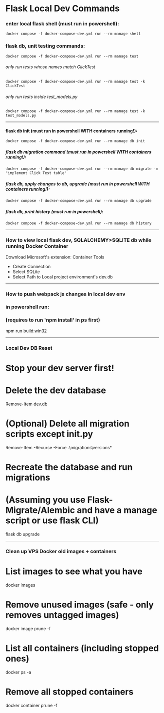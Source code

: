 
# Flask Local Dev Commands
### enter local flask shell (must run in powershell):
    docker compose -f docker-compose-dev.yml run --rm manage shell

### flask db, unit testing commands:
    docker compose -f docker-compose-dev.yml run --rm manage test
###### only run tests whose names match ClickTest
    docker compose -f docker-compose-dev.yml run --rm manage test -k ClickTest 
###### only run tests inside test_models.py
    docker compose -f docker-compose-dev.yml run --rm manage test -k test_models.py 

--- 
#### flask db init (must run in powershell WITH containers running!):
    docker compose -f docker-compose-dev.yml run --rm manage db init


##### flask db migration command (must run in powershell WITH containers running!):
    docker compose -f docker-compose-dev.yml run --rm manage db migrate -m "implement Click Test table"

##### flask db, apply changes to db, upgrade (must run in powershell WITH containers running!):
    docker compose -f docker-compose-dev.yml run --rm manage db upgrade

##### flask db, print history (must run in powershell):
    docker compose -f docker-compose-dev.yml run --rm manage db history

--- 
### How to view local flask dev, SQLALCHEMY>SQLITE db while running Docker Container
Download Microsoft's extension: Container Tools

- Create Connection
- Select SQLite
- Select Path to Local project environment's dev.db

---
### How to push webpack js changes in local dev env
### in powershell run:
### (requires to run 'npm install' in ps first)
npm run build:win32


---
### Local Dev DB Reset
# Stop your dev server first!

# Delete the dev database
Remove-Item dev.db

# (Optional) Delete all migration scripts except __init__.py
Remove-Item -Recurse -Force .\migrations\versions\*

# Recreate the database and run migrations 
# (Assuming you use Flask-Migrate/Alembic and have a manage script or use flask CLI)
flask db upgrade

---
### Clean up VPS Docker old images + containers

# List images to see what you have
docker images
# Remove unused images (safe - only removes untagged images)
docker image prune -f

# List all containers (including stopped ones)
docker ps -a
# Remove all stopped containers
docker container prune -f

